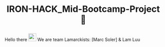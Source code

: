 # <p align='center'> IRON-HACK_Mid-Bootcamp-Project 📃
Hello there <img src="https://media.giphy.com/media/hvRJCLFzcasrR4ia7z/giphy.gif" width="25px"> We are team Lamarckists: [Marc Soler]  & Lam Luu

